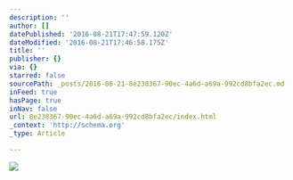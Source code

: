 ```yaml
---
description: ''
author: []
datePublished: '2016-08-21T17:47:59.120Z'
dateModified: '2016-08-21T17:46:58.175Z'
title: ''
publisher: {}
via: {}
starred: false
sourcePath: _posts/2016-08-21-8e238367-90ec-4a6d-a69a-992cd8bfa2ec.md
inFeed: true
hasPage: true
inNav: false
url: 8e238367-90ec-4a6d-a69a-992cd8bfa2ec/index.html
_context: 'http://schema.org'
_type: Article

---
```

![](https://the-grid-user-content.s3-us-west-2.amazonaws.com/c89f0961-a368-4b98-a06f-ff2e8e57d1e8.jpg)